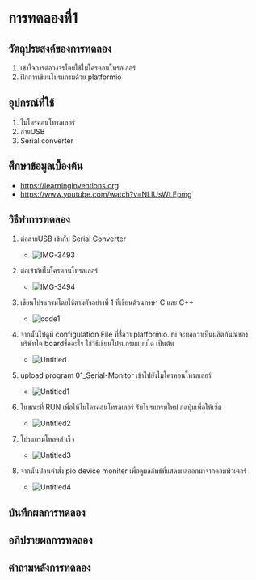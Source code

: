 # การทดลองที่1

## วัตถุประสงค์ของการทดลอง
1. เข้าใจการต่อวงจรโดยใช้ไมโครคอนโทรลเลอร์
2. ฝึกการเขียนโปรแกรมด้วย platformio

## อุปกรณ์ที่ใช้
1. ไมโครคอนโทรลเลอร์
2. สายUSB
3. Serial converter

## ศึกษาข้อมูลเบื้องต้น
* https://learninginventions.org 
* https://www.youtube.com/watch?v=NLIUsWLEpmg

## วิธีทำการทดลอง
1. ต่อสายUSB เข้ากับ Serial Converter
   * ![IMG-3493](https://user-images.githubusercontent.com/80879116/112003626-a1ead400-8b53-11eb-8f3d-2993e1edc97c.jpg)

2. ต่อเข้ากับไมโครคอนโทรลเลอร์
   * ![IMG-3494](https://user-images.githubusercontent.com/80879116/112004142-1cb3ef00-8b54-11eb-9b21-b69a5eb8b125.jpg)
    
    
3. เขียนโปรแกรมโดยใช้ตามตัวอย่างที่ 1 ที่เขียนด้วนภาษา C และ C++
   * ![code1](https://user-images.githubusercontent.com/80879116/112017573-512da800-8b60-11eb-967e-137d91d3a469.jpg)

4. จากนั้นไปดูที่ configulation File ที่ชื่อว่า platformio.ini จะบอกว่าเป็นผลิตภันณ์ของบริษัทใด boardชื่ออะไร ใช้วีธีเขียนโปรแกรมแบบใด เป็นต้น
   * ![Untitled](https://user-images.githubusercontent.com/80879116/112145322-c787e400-8c0c-11eb-8a00-2f5724f848e9.png)

5. upload program 01_Serial-Monitor เข้าไปยังไมโครคอนโทรลเลอร์
   * ![Untitled1](https://user-images.githubusercontent.com/80879116/112145789-66144500-8c0d-11eb-9410-e1d7995becc2.png)

6. ในขณะที่ RUN เพื่อให้ไมโครคอนโทรลเลอร์ รับโปรแกรมใหม่ กดปุ่มเพื่อให้เซ็ต 
   * ![Untitled2](https://user-images.githubusercontent.com/80879116/112146326-07030000-8c0e-11eb-854d-25a6c2060e1e.png)

7. โปรแกรมโหลดสำเร็จ
   * ![Untitled3](https://user-images.githubusercontent.com/80879116/112146650-695c0080-8c0e-11eb-81e3-e1570c0226a1.png)

8. จากนั้นป้อนคำสั่ง pio device moniter เพื่อดูผลลัพธ์ที่แสดงผลออกมาจากคอมพิวเตอร์
   * ![Untitled4](https://user-images.githubusercontent.com/80879116/112147088-e12a2b00-8c0e-11eb-9302-464f756ea8d8.png)

## บันทึกผลการทดลอง


## อภิปรายผลการทดลอง

## คำถามหลังการทดลอง
